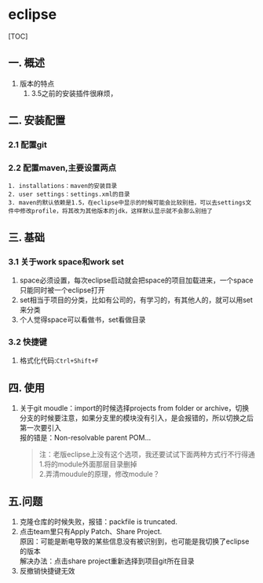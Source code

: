 # eclipse
[TOC]
## 一. 概述
1. 版本的特点
    1. 3.5之前的安装插件很麻烦，
## 二. 安装配置
### 2.1 配置git
### 2.2 配置maven,主要设置两点
    1. installations：maven的安装目录
    2. user settings：settings.xml的目录
    3. maven的默认依赖是1.5，在eclipse中显示的时候可能会比较别扭，可以去settings文件中修改profile，将其改为其他版本的jdk，这样默认显示就不会那么别扭了
## 三. 基础
### 3.1 关于work space和work set
1. space必须设置，每次eclipse启动就会把space的项目加载进来，一个space只能同时被一个eclipse打开
2. set相当于项目的分类，比如有公司的，有学习的，有其他人的，就可以用set来分类
3. 个人觉得space可以看做书，set看做目录
### 3.2 快捷键
1. 格式化代码:`Ctrl+Shift+F`

## 四. 使用
1. 关于git moudle：import的时候选择projects from folder or archive，切换分支的时候要注意，如果分支里的模块没有引入，是会报错的，所以切换之后第一次要引入  
报的错是：Non-resolvable parent POM...
    >注：老版eclipse上没有这个选项，我还要试试下面两种方式行不行得通  
    1.将的module外面那层目录删掉  
    2.弄清moudule的原理，修改module？
## 五.问题
1. 克隆仓库的时候失败，报错：packfile is truncated.  
2. 点击team里只有Apply Patch、Share Project.  
原因：可能是断电导致的某些信息没有被识别到，也可能是我切换了eclipse的版本  
解决办法：点击share project重新选择到项目git所在目录
3. 反撤销快捷键无效
